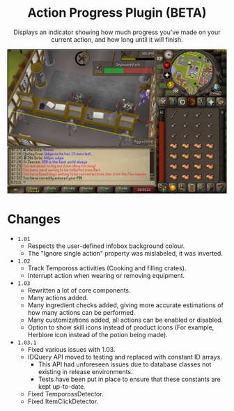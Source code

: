 <div align="center">
<h1>Action Progress Plugin (BETA)</h1>

Displays an indicator showing how much progress you've made on your current action, and how long until it will finish.

<img alt="img.png" src="demo.png" style="align: center;"/>
</div>

# Changes

- `1.01`
    - Respects the user-defined infobox background colour.
    - The "Ignore single action" property was mislabeled, it was inverted.
- `1.02`
    - Track Tempoross activities (Cooking and filling crates).
    - Interrupt action when wearing or removing equipment.
- `1.03`
    - Rewritten a lot of core components.
    - Many actions added.
    - Many ingredient checks added, giving more accurate estimations of how many actions can be performed.
    - Many customizations added, all actions can be enabled or disabled.
    - Option to show skill icons instead of product icons (For example, Herblore icon instead of the potion being made).
- `1.03.1`
    - Fixed various issues with 1.03.
    - IDQuery API moved to testing and replaced with constant ID arrays.
        - This API had unforeseen issues due to database classes not existing in release environments.
        - Tests have been put in place to ensure that these constants are kept up-to-date.
    - Fixed TemporossDetector.
    - Fixed ItemClickDetector.